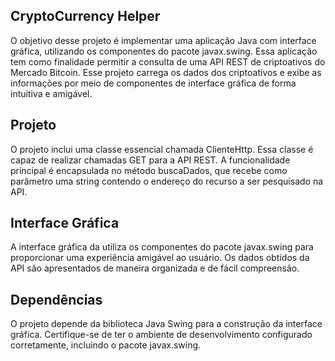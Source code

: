 ## CryptoCurrency Helper

O objetivo desse projeto é implementar uma aplicação Java com interface gráfica, utilizando os componentes do pacote javax.swing. Essa aplicação tem como finalidade permitir a consulta de uma API REST de criptoativos do Mercado Bitcoin. Esse projeto carrega os dados dos criptoativos e exibe as informações por meio de componentes de interface gráfica de forma intuitiva e amigável.

## Projeto

O projeto inclui uma classe essencial chamada ClienteHttp. Essa classe é capaz de realizar chamadas GET para a API REST. A funcionalidade principal é encapsulada no método buscaDados, que recebe como parâmetro uma string contendo o endereço do recurso a ser pesquisado na API.

## Interface Gráfica

A interface gráfica da utiliza os componentes do pacote javax.swing para proporcionar uma experiência amigável ao usuário. Os dados obtidos da API são apresentados de maneira organizada e de fácil compreensão.

## Dependências

O projeto depende da biblioteca Java Swing para a construção da interface gráfica. Certifique-se de ter o ambiente de desenvolvimento configurado corretamente, incluindo o pacote javax.swing.
